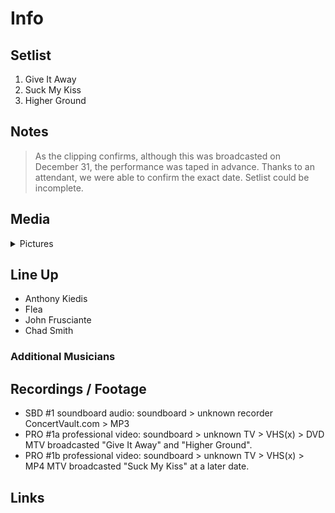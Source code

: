 # Info

## Setlist

1. Give It Away
2. Suck My Kiss
3. Higher Ground

## Notes

> As the clipping confirms, although this was broadcasted on December 31, the performance was taped in advance. Thanks to an attendant, we were able to confirm the exact date. Setlist could be incomplete.

## Media 

<details>
  <summary>Pictures</summary>
  <!--<img alt="Setlist" title="Setlist" src="_.jpg" height="200" />
  <img alt="Flyer" title="Flyer" src="_.jpg" height="200" />
  <img alt="Clipper" title="Clipper" src="_.jpg" height="200" />
  <img alt="Ticket" title="Ticket" src="_.jpg" height="200" />
  -->
</details>

## Line Up

* Anthony Kiedis
* Flea
* John Frusciante
* Chad Smith

### Additional Musicians

## Recordings / Footage

* SBD #1 soundboard audio: soundboard > unknown recorder ConcertVault.com > MP3
* PRO #1a professional video: soundboard > unknown TV > VHS(x) > DVD MTV broadcasted "Give It Away" and "Higher Ground".
* PRO #1b professional video: soundboard > unknown TV > VHS(x) > MP4 MTV broadcasted "Suck My Kiss" at a later date.

## Links


